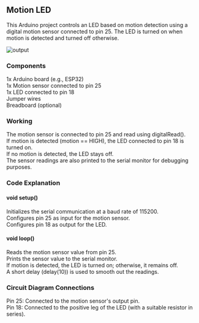 <h2>Motion LED</h2>
This Arduino project controls an LED based on motion detection using a digital motion sensor connected to pin 25. 
The LED is turned on when motion is detected and turned off otherwise.<br>

![output](https://github.com/user-attachments/assets/8f42c947-84ae-4ee9-bc63-e7f871bb5e9c)


<h3>Components</h3>
1x Arduino board (e.g., ESP32)<br>
1x Motion sensor connected to pin 25<br>
1x LED connected to pin 18<br>
Jumper wires<br>
Breadboard (optional)<br>

<h3>Working</h3>
The motion sensor is connected to pin 25 and read using digitalRead().<br>
If motion is detected (motion == HIGH), the LED connected to pin 18 is turned on.<br>
If no motion is detected, the LED stays off.<br>
The sensor readings are also printed to the serial monitor for debugging purposes.<br>

<h3>Code Explanation</h3>
<h4>void setup()</h4>
Initializes the serial communication at a baud rate of 115200.<br>
Configures pin 25 as input for the motion sensor.<br>
Configures pin 18 as output for the LED.<br>
<h4>void loop()</h4>
Reads the motion sensor value from pin 25.<br>
Prints the sensor value to the serial monitor.<br>
If motion is detected, the LED is turned on; otherwise, it remains off.<br>
A short delay (delay(10)) is used to smooth out the readings.<br>

<h3>Circuit Diagram Connections</h3>
Pin 25: Connected to the motion sensor's output pin.<br>
Pin 18: Connected to the positive leg of the LED (with a suitable resistor in series).<br>
